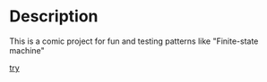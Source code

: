 Description
========================
This is a comic project for fun and testing patterns like "Finite-state machine"

[try](https://dastanaron.github.io/ant-simulator/)
